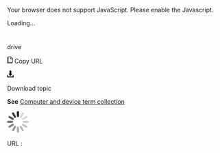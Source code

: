 Your browser does not support JavaScript. Please enable the Javascript.

Loading...

# 

drive

![Copy URL](media/drive/Copy.png)
Copy URL

![Download](media/drive/Download.png)

Download topic

**See** [Computer and device term collection](https://worldready.cloudapp.net/Styleguide/Read?id=2700&topicid=26597)

![In progress](media/drive/activity-large.gif)

URL :
